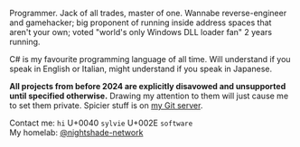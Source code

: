 Programmer. Jack of all trades, master of one.
Wannabe reverse-engineer and gamehacker; big proponent of running inside address spaces that aren't your own; voted "world's only Windows DLL loader fan" 2 years running.

C# is my favourite programming language of all time. Will understand if you speak in English or Italian, might understand if you speak in Japanese.

**All projects from before 2024 are explicitly disavowed and unsupported until specified otherwise.** Drawing my attention to them will just cause me to set them private.
Spicier stuff is on [my Git server](https://git.nightshade.network).

Contact me: `hi` U+0040 `sylvie` U+002E `software`  
My homelab: [@nightshade-network](https://github.com/nightshade-network)

